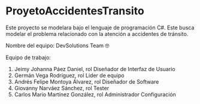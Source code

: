 # ProyetoAccidentesTransito
Este proyecto se modelara bajo el lenguaje de programación C#. Este busca modelar el problema relacionado con la atención a accidentes de tránsito.

Nombre del equipo: DevSolutions Team 🤓

Equipo de trabajo:  
1. Jeimy Johanna Páez Daniel, rol Diseñador de Interfaz de Usuario
2. Germán Vega Rodríguez, rol Lider de equipo
3. Andrés Felipe Montoya Álvarez, rol Diseñador de Software
4. Giovanny Narváez Sánchez, rol Tester
5. Carlos Mario Martínez González, rol Administrador Configuración










